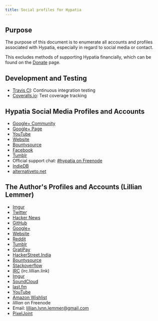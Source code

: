```yaml
---
title: Social profiles for Hypatia
---
```


## Purpose

The purpose of this document is to enumerate all accounts and profiles associated with Hypatia, especially in regard to social media or contact.

This excludes methods of supporting Hypatia financially, which can be found on the [Donate]({{site.baseurl}}/donate.html) page.

## Development and Testing
* [Travis CI](https://travis-ci.org/lillian-lemmer/hypatia): Continuous integration testing
* [Coveralls.io](https://coveralls.io/r/lillian-lemmer/hypatia): Test coverage tracking

## Hypatia Social Media Profiles and Accounts

  * [Google+ Community](https://plus.google.com/u/0/communities/111196048863972056944)
  * [Google+ Page](https://plus.google.com/113214171124150458923/)
  * [YouTube](http://www.youtube.com/channel/UCSLJUqd08C1rdnNdihnl81A)
  * [Website](http://lillian-lemmer.github.io/hypatia)
  * [Bountysource](https://www.bountysource.com/teams/hypatia)
  * [Facebook](https://www.facebook.com/HypatiaGameEngine)
  * [Tumblr](http://hypatiagameengine.tumblr.com/)
  * Official support chat: [#hypatia on Freenode](http://webchat.freenode.net/?channels=hypatia)
  * [IndieDB](http://www.indiedb.com/engines/hypatia)
  * [alternativeto.net](http://alternativeto.net/software/hypatia/)

## The Author's Profiles and Accounts (Lillian Lemmer)

  * [Imgur](http://lillianlemmer.imgur.com)
  * [Twitter](https://twitter.com/lilylemmer)
  * [Hacker News](https://news.ycombinator.com/user?id=lillian-lemmer)
  * [GitHub](https://github.com/lillian-lemmer)
  * [Google+](https://plus.google.com/u/0/117410310216537555461)
  * [Website](http://about.lillian.link/)
  * [Reddit](http://www.reddit.com/user/lillian-lemmer/)
  * [Tumblr](http://lillisarchive.tumblr.com/)
  * [GratiPay](https://gratipay.com/~lillian-lemmer/)
  * [HackerStreet.India](http://hackerstreet.in/user?id=lillian-lemmer)
  * [Bountysource](https://www.bountysource.com/people/33408-lillian-lemmer)
  * [Stackoverflow](http://stackoverflow.com/users/4443482/lillian-lemmer)
  * [IRC](http://irc.lillian.link/) (irc.lillian.link)
  * [Imgur](http://lillianlemmer.imgur.com/)
  * [SoundCloud](https://soundcloud.com/lillian-lemmer)
  * [last.fm](http://www.last.fm/user/lillianlynn)
  * [YouTube](http://www.youtube.com/channel/UCylu3CHOhDTUvU-7-NaC53w)
  * [Amazon Wishlist](http://amzn.com/w/NKBZ0CX162S9)
  * _lillian_ on Freenode
  * Email: lillian.lynn.lemmer@gmail.com
  * [PixelJoint](http://www.pixeljoint.com/p/66368.htm)
